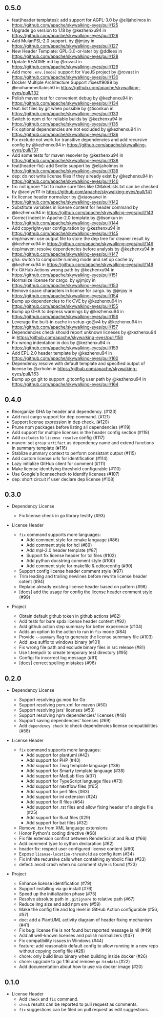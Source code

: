## 0.5.0

* feat(header templates): add support for AGPL-3.0 by @elijaholmos in https://github.com/apache/skywalking-eyes/pull/125
* Upgrade go version to 1.18 by @kezhenxu94 in https://github.com/apache/skywalking-eyes/pull/126
* Add MulanPSL-2.0 support. by @jmjoy in https://github.com/apache/skywalking-eyes/pull/127
* New Header Template: GPL-3.0-or-later by @ddlees in https://github.com/apache/skywalking-eyes/pull/128
* Update README.md by @rovast in https://github.com/apache/skywalking-eyes/pull/129
* Add more `.env.[mode]` support for VueJS project by @rovast in https://github.com/apache/skywalking-eyes/pull/130
* Docker Multiple Architecture Support :fixes#9089 by @mohammedtabish0 in https://github.com/apache/skywalking-eyes/pull/132
* Polish maven test for convenient debug by @kezhenxu94 in https://github.com/apache/skywalking-eyes/pull/134
* feat: list files by git when possible by @tisonkun in https://github.com/apache/skywalking-eyes/pull/133
* Switch to npm ci for reliable builds by @kezhenxu94 in https://github.com/apache/skywalking-eyes/pull/135
* Fix optional dependencies are not excluded by @kezhenxu94 in https://github.com/apache/skywalking-eyes/pull/136
* Fix exclude not work for transitive dependencies and add recursive config by @kezhenxu94 in https://github.com/apache/skywalking-eyes/pull/137
* Add some tests for maven resovler by @kezhenxu94 in https://github.com/apache/skywalking-eyes/pull/138
* feat(header-fix): add Svelte support by @elijaholmos in https://github.com/apache/skywalking-eyes/pull/139
* dep: do not write license files if they already exist by @kezhenxu94 in https://github.com/apache/skywalking-eyes/pull/140
* fix: not ignore *.txt to make sure files like CMakeLists.txt can be checked by @acelyc111 in https://github.com/apache/skywalking-eyes/pull/141
* fix license header normalizer by @xiaoyawei in https://github.com/apache/skywalking-eyes/pull/142
* Substitute variables in license content for header command by @kezhenxu94 in https://github.com/apache/skywalking-eyes/pull/143
* Correct indent in Apache-2.0 template by @tisonkun in https://github.com/apache/skywalking-eyes/pull/144
* Add copyright-year configuration by @kezhenxu94 in https://github.com/apache/skywalking-eyes/pull/145
* dep/maven: use output file to store the dep tree for cleaner result by @kezhenxu94 in https://github.com/apache/skywalking-eyes/pull/146
* dep/maven: resolve dependencies before analysis by @kezhenxu94 in https://github.com/apache/skywalking-eyes/pull/147
* gha: switch to composite running mode and set up cache by @kezhenxu94 in https://github.com/apache/skywalking-eyes/pull/149
* Fix GitHub Actions wrong path by @kezhenxu94 in https://github.com/apache/skywalking-eyes/pull/151
* Normalize license for cargo. by @jmjoy in https://github.com/apache/skywalking-eyes/pull/153
* Remove space characters in license for cargo. by @jmjoy in https://github.com/apache/skywalking-eyes/pull/154
* Bump up dependencies to fix CVE by @kezhenxu94 in https://github.com/apache/skywalking-eyes/pull/155
* Bump up GHA to depress warnings by @kezhenxu94 in https://github.com/apache/skywalking-eyes/pull/156
* Leverage the built-in cache in setup-go@v4 by @kezhenxu94 in https://github.com/apache/skywalking-eyes/pull/157
* Dependencies check should report unknown licneses by @kezhenxu94 in https://github.com/apache/skywalking-eyes/pull/158
* Fix wrong indentation in doc by @kezhenxu94 in https://github.com/apache/skywalking-eyes/pull/159
* Add EPL-2.0 header template by @kezhenxu94 in https://github.com/apache/skywalking-eyes/pull/160
* Dependency resolve with default template and specified output of license by @crholm in https://github.com/apache/skywalking-eyes/pull/163
* Bump up go git to support .gitconfig user path by @kezhenxu94 in https://github.com/apache/skywalking-eyes/pull/164

## 0.4.0
- Reorganize GHA by header and dependency. (#123)
- Add rust cargo support for dep command. (#121)
- Support license expression in dep check. (#120)
- Prune npm packages before listing all dependencies (#119)
- Add support for multiple licenses in the header config section (#118)
- Add `excludes` to `license resolve` config (#117)
- maven: set `group:artifact` as dependency name and extend functions in summary template (#116)
- Stablize summary context to perform consistant output (#115)
- Add custom license urls for identification (#114)
- Lazy initialize GitHub client for comment (#111)
- Make license identifying threshold configurable (#110)
- Use Google's licensecheck to identify licenses (#107)
- dep: short circuit if user declare dep license (#108)

## 0.3.0

- Dependency License
  - Fix license check in go library testify (#93)

- License Header
  - `fix` command supports more languages:
    - Add comment style for cmake language (#86)
    - Add comment style for hcl (#89)
    - Add mpl-2.0 header template (#87)
    - Support fix license header for tcl files (#102)
    - Add python docstring comment style (#100)
    - Add comment style for makefile & editorconfig (#90)
  - Support config license header comment style (#97)
  - Trim leading and trailing newlines before rewrite license header cotent (#94)
  - Replace already existing license header based on pattern (#98)
  - [docs] add the usage for config the license header comment style (#99)

- Project
  - Obtain default github token in github actions (#82)
  - Add tests for bare spdx license header content (#92)
  - Add github action step summary for better experience (#104)
  - Adds an option to the action to run in `fix` mode (#84)
  - Provide `--summary` flag to generate the license summary file (#103)
  - Add .exe suffix to windows binary (#101)
  - Fix wrong file path and exclude binary files in src release (#81)
  - Use t.tempdir to create temporary test directory (#95)
  - Config: fix incorrect log message (#91)
  - [docs] correct spelling mistakes (#96)

## 0.2.0

- Dependency License
  - Support resolving go.mod for Go
  - Support resolving pom.xml for maven (#50)
  - Support resolving jars' licenses (#53)
  - Support resolving npm dependencies' licenses (#48)
  - Support saving dependencies' licenses (#69)
  - Add `dependency check` to check dependencies license compatibilities (#58)

- License Header
  - `fix` command supports more languages:
    - Add support for plantuml (#42)
    - Add support for PHP (#40)
    - Add support for Twig template language (#39)
    - Add support for Smarty template language (#38)
    - Add support for MatLab files (#37)
    - Add support for TypeScript language files (#73)
    - Add support for nextflow files (#65)
    - Add support for perl files (#63)
    - Add support for ini extension (#24)
    - Add support for R files (#64)
    - Add support for .rst files and allow fixing header of a single file (#25)
    - Add support for Rust files (#29)
    - Add support for bat files (#32)
  - Remove .tsx from XML language extensions
  - Honor Python's coding directive (#68)
  - Fix file extension conflict between RenderScript and Rust (#66)
  - Add comment type to cython declaration (#62)
  - header fix: respect user configured license content (#60)
  - Expose `license-location-threshold` as config item (#34)
  - Fix infinite recursive calls when containing symbolic files (#33)
  - defect: avoid crash when no comment style is found (#23)

- Project
  - Enhance license identification (#79)
  - Support installing via go install (#76)
  - Speed up the initialization phase (#75)
  - Resolve absolute path in `.gitignore` to relative path (#67)
  - Reduce img size and add npm env (#59)
  - Make the config file and log level in GitHub Action configurable (#56, #57)
  - doc: add a PlantUML activity diagram of header fixing mechanism (#41)
  - Fix bug: license file is not found but reported message is nil (#49)
  - Add all well-known licenses and polish normalizers (#47)
  - Fix compatibility issues in Windows (#44)
  - feature: add reasonable default config to allow running in a new repo without copying config file (#28)
  - chore: only build linux binary when building inside docker (#26)
  - chore: upgrade to go 1.16 and remove `go-bindata` (#22)
  - Add documentation about how to use via docker image (#20)

## 0.1.0

- License Header
  + Add `check` and `fix` command.
  + `check` results can be reported to pull request as comments.
  + `fix` suggestions can be filed on pull request as edit suggestions.
